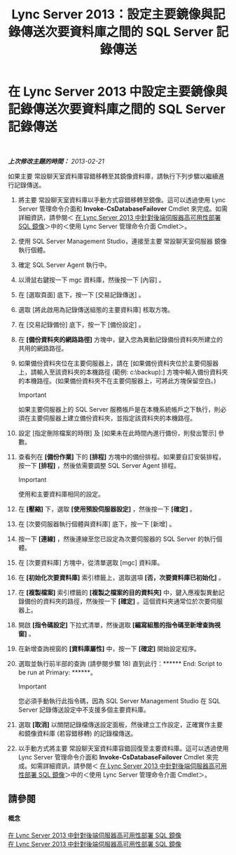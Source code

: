 ﻿---
title: Lync Server 2013：設定主要鏡像與記錄傳送次要資料庫之間的 SQL Server 記錄傳送
TOCTitle: 設定主要鏡像與記錄傳送次要資料庫之間的 SQL Server 記錄傳送
ms:assetid: 4e8e9ce9-4301-47f2-a0c3-669afeb53295
ms:mtpsurl: https://technet.microsoft.com/zh-tw/library/JJ204887(v=OCS.15)
ms:contentKeyID: 49290873
ms.date: 08/10/2015
mtps_version: v=OCS.15
ms.translationtype: HT
---

# 在 Lync Server 2013 中設定主要鏡像與記錄傳送次要資料庫之間的 SQL Server 記錄傳送

 

_**上次修改主題的時間：** 2013-02-21_

如果主要 常設聊天室資料庫容錯移轉至其鏡像資料庫，請執行下列步驟以繼續進行記錄傳送。

1.  將主要 常設聊天室資料庫以手動方式容錯移轉至鏡像。這可以透過使用 Lync Server 管理命令介面和 **Invoke-CsDatabaseFailover** Cmdlet 來完成。如需詳細資訊，請參閱＜ [在 Lync Server 2013 中針對後端伺服器高可用性部署 SQL 鏡像](lync-server-2013-deploying-sql-mirroring-for-back-end-server-high-availability.md)＞中的＜使用 Lync Server 管理命令介面 Cmdlet＞。

2.  使用 SQL Server Management Studio，連接至主要 常設聊天室伺服器 鏡像執行個體。

3.  確定 SQL Server Agent 執行中。

4.  以滑鼠右鍵按一下 mgc 資料庫，然後按一下 \[內容\] 。

5.  在 \[選取頁面\] 底下，按一下 \[交易記錄傳送\] 。

6.  選取 \[將此啟用為記錄傳送組態的主要資料庫\] 核取方塊。

7.  在 \[交易記錄備份\] 底下，按一下 \[備份設定\] 。

8.  在 **\[備份資料夾的網路路徑\]** 方塊中，鍵入您為異動記錄備份資料夾所建立的共用的網路路徑。

9.  如果備份資料夾位在主要伺服器上，請在 \[如果備份資料夾位於主要伺服器上，請輸入至該資料夾的本機路徑 (範例: c:\\backup):\] 方塊中輸入備份資料夾的本機路徑。(如果備份資料夾不在主要伺服器上，可將此方塊保留空白。)
    
    > [!IMPORTANT]  
    > 如果主要伺服器上的 SQL Server 服務帳戶是在本機系統帳戶之下執行，則必須在主要伺服器上建立備份資料夾，並指定該資料夾的本機路徑。
    


10. 設定 \[指定刪除檔案的時限\] 及 \[如果未在此時間內進行備份，則發出警示\] 參數。

11. 查看列在 **\[備份作業\]** 下的 **\[排程\]** 方塊中的備份排程。如果要自訂安裝排程，按一下 **\[排程\]** ，然後依需要調整 SQL Server Agent 排程。
    
    > [!IMPORTANT]  
    > 使用和主要資料庫相同的設定。
    


12. 在 **\[壓縮\]** 下，選取 **\[使用預設伺服器設定\]** ，然後按一下 **\[確定\]** 。

13. 在 \[次要伺服器執行個體與資料庫\] 底下，按一下 \[新增\] 。

14. 按一下 **\[連線\]** ，然後連線至您已設定為次要伺服器的 SQL Server 的執行個體。

15. 在 \[次要資料庫\] 方塊中，從清單選取 \[mgc\] 資料庫。

16. 在 **\[初始化次要資料庫\]** 索引標籤上，選取選項 **\[否，次要資料庫已初始化\]** 。

17. 在 **\[複製檔案\]** 索引標籤的 **\[複製之檔案的目的資料夾\]** 中，鍵入應複製異動記錄備份的資料夾的路徑，然後按一下 **\[確定\]** 。這個資料夾通常位於次要伺服器上。

18. 開啟 **\[指令碼設定\]** 下拉式清單，然後選取 **\[編寫組態的指令碼至新增查詢視窗\]** 。

19. 在新增查詢視窗的 **\[資料庫屬性\]** 中，按一下 **\[確定\]** 開始設定程序。

20. 選取並執行前半部的查詢 (請參閱步驟 18) 直到此行：\*\*\*\*\*\* End: Script to be run at Primary: \*\*\*\*\*\*。
    
    > [!IMPORTANT]  
    > 您必須手動執行此指令碼，因為 SQL Server Management Studio 在 SQL Server 記錄傳送設定中不支援多個主要資料庫。
    


21. 選取 **\[取消\]** 以關閉記錄檔傳送設定面板，然後建立工作設定，正確實作主要和鏡像資料庫 (若容錯移轉) 的記錄檔傳送。

22. 以手動方式將主要 常設聊天室資料庫容錯回復至主要資料庫。這可以透過使用 Lync Server 管理命令介面和 **Invoke-CsDatabaseFailover** Cmdlet 來完成。如需詳細資訊，請參閱＜ [在 Lync Server 2013 中針對後端伺服器高可用性部署 SQL 鏡像](lync-server-2013-deploying-sql-mirroring-for-back-end-server-high-availability.md)＞中的＜使用 Lync Server 管理命令介面 Cmdlet＞。

## 請參閱

#### 概念

[在 Lync Server 2013 中針對後端伺服器高可用性部署 SQL 鏡像](lync-server-2013-deploying-sql-mirroring-for-back-end-server-high-availability.md)  
[在 Lync Server 2013 中針對後端伺服器高可用性部署 SQL 鏡像](lync-server-2013-deploying-sql-mirroring-for-back-end-server-high-availability.md)

